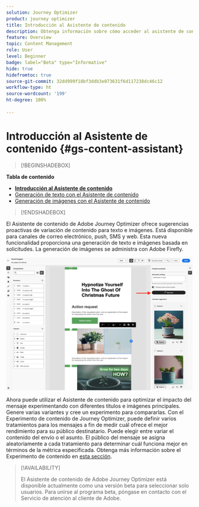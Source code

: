 ```yaml
---
solution: Journey Optimizer
product: journey optimizer
title: Introducción al Asistente de contenido
description: Obtenga información sobre cómo acceder al asistente de contenido de Journey Optimizer y trabajar con él
feature: Overview
topic: Content Management
role: User
level: Beginner
badge: label="Beta" type="Informative"
hide: true
hidefromtoc: true
source-git-commit: 32dd999f18bf3ddb3e073631f6d117238dc46c12
workflow-type: ht
source-wordcount: '199'
ht-degree: 100%

---
```


# Introducción al Asistente de contenido {#gs-content-assistant}

>[!BEGINSHADEBOX]

**Tabla de contenido**

* **[Introducción al Asistente de contenido](gs-generative.md)**
* [Generación de texto con el Asistente de contenido](generative-content.md)
* [Generación de imágenes con el Asistente de contenido](generative-image.md)

>[!ENDSHADEBOX]


El Asistente de contenido de Adobe Journey Optimizer ofrece sugerencias proactivas de variación de contenido para texto e imágenes. Está disponible para canales de correo electrónico, push, SMS y web. Esta nueva funcionalidad proporciona una generación de texto e imágenes basada en solicitudes. La generación de imágenes se administra con Adobe Firefly.

![](assets/image-gen-ai.png)



Ahora puede utilizar el Asistente de contenido para optimizar el impacto del mensaje experimentando con diferentes títulos e imágenes principales. Genere varias variantes y cree un experimento para compararlas. Con el Experimento de contenido de Journey Optimizer, puede definir varios tratamientos para los mensajes a fin de medir cuál ofrece el mejor rendimiento para su público destinatario. Puede elegir entre variar el contenido del envío o el asunto. El público del mensaje se asigna aleatoriamente a cada tratamiento para determinar cuál funciona mejor en términos de la métrica especificada. Obtenga más información sobre el Experimento de contenido en [esta sección](../campaigns/content-experiment.md).


>[!AVAILABILITY]
>
>El Asistente de contenido de Adobe Journey Optimizer está disponible actualmente como una versión beta para seleccionar solo usuarios. Para unirse al programa beta, póngase en contacto con el Servicio de atención al cliente de Adobe.

